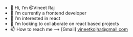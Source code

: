 - 👋 Hi, I’m @Vineet Raj
- 👀 I’m currently a frontend developer 
- 🌱 I’m interested in react
- 💞️ I’m looking to collaborate on react based projects
- 📫 How to reach me --> [Gmail] vineetkojha@gmail.com 
                              
